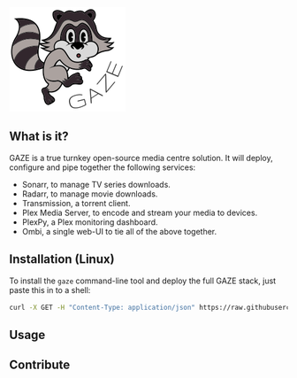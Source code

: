 ![GAZE project logo](docs/raccoon.png "GAZE project")

## What is it?
GAZE is a true turnkey open-source media centre solution. It will deploy, configure and pipe together the following services:
- Sonarr, to manage TV series downloads.
- Radarr, to manage movie downloads.
- Transmission, a torrent client.
- Plex Media Server, to encode and stream your media to devices.
- PlexPy, a Plex monitoring dashboard.
- Ombi, a single web-UI to tie all of the above together.

## Installation (Linux)
To install the `gaze` command-line tool and deploy the full GAZE stack, just paste this in to a shell:
```sh
curl -X GET -H "Content-Type: application/json" https://raw.githubusercontent.com/monokal/GAZE/master/gaze.py > /usr/local/bin/gaze && chmod +x /usr/local/bin/gaze && gaze up
```

## Usage

## Contribute
